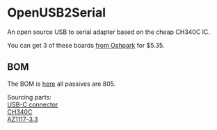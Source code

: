 # OpenUSB2Serial

An open source USB to serial adapter based on the cheap CH340C IC.

You can get 3 of these boards [from Oshpark](https://oshpark.com/shared_projects/jZ18QKPG) for $5.35.


## BOM

The BOM is [here](/bom.csv) all passives are 805.

Sourcing parts:  
[USB-C connector](https://lcsc.com/product-detail/USB-Type-C_Korean-Hroparts-Elec-TYPE-C-31-M-12_C165948.html)  
[CH340C](https://lcsc.com/product-detail/USB-ICs_WCH-Jiangsu-Qin-Heng-CH340C_C84681.html)  
[AZ1117-3.3](https://lcsc.com/product-detail/Low-Dropout-Regulators-LDO_Diodes-Incorporated-AZ1117CH-3-3TRG1_C92102.html)  
